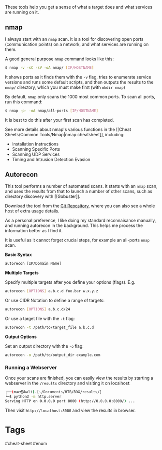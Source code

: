 
These tools help you get a sense of what a target does and what services are running on it.

## nmap

I always start with an `nmap` scan. It is a tool for discovering open ports (communication points) on a network, and what services are running on them.

A good general purpose `nmap` command looks like this:

```bash
$ nmap -v -sC -sV -oA nmap/ [IP/HOSTNAME]
```

It shows ports as it finds them with the `-v` flag, tries to enumerate service versions and runs some default scripts, and then outputs the results to the `nmap/` directory, which you must make first (with `mkdir nmap`)

By default, `nmap` only scans the 1000 most common ports. To scan all ports, run this command:

```bash
$ nmap -p- -oA nmap/all-ports [IP/HOSTNAME]
```

It is best to do this after your first scan has completed.

See more details about nmap's various functions in the [[Cheat Sheets/Common Tools/Nmap|nmap cheatsheet]], including:
- Installation Instructions
- Scanning Specific Ports
- Scanning UDP Services
- Timing and Intrusion Detection Evasion

## Autorecon

This tool performs a number of automated scans. It starts with an `nmap` scan, and uses the results from that to launch a number of other scans, such as directory discovery with [[Gobuster]].

Download the tool from the [Git Repository](https://github.com/Tib3rius/AutoRecon), where you can also see a whole host of extra usage details.

As a personal preference, I like doing my standard reconnaisance manually, and running autorecon in the background. This helps me process the information better as I find it.

It is useful as it cannot forget crucial steps, for example an all-ports `nmap` scan.

**Basic Syntax**

```bash
autorecon [IP/Domain Name]
```

**Multiple Targets**

Specify multiple targets after you define your options (flags). E.g.

```bash
autorecon [OPTIONS] a.b.c.d foo.bar w.x.y.z
```

Or use CIDR Notation to define a range of targets:

```bash
autorecon [OPTIONS] a.b.c.d/24
```

Or use a target file with the `-t` flag:

```bash
autorecon -t /path/to/target_file a.b.c.d
```

**Output Options**

Set an output directory with the `-o` flag:

```bash
autorecon -o /path/to/output_dir example.com
```

### Running a Webserver

Once your scans are finished, you can easily view the results by starting a webserver in the `/results` directory and visiting it on localhost:

```bash
┌──(mac㉿kali)-[~/Documents/HTB/BOX/results/]
└─$ python3 -m http.server
Serving HTTP on 0.0.0.0 port 8000 (http://0.0.0.0:8000/) ...
```

Then visit `http://localhost:8000` and view the results in browser.

# Tags

#cheat-sheet #enum 
